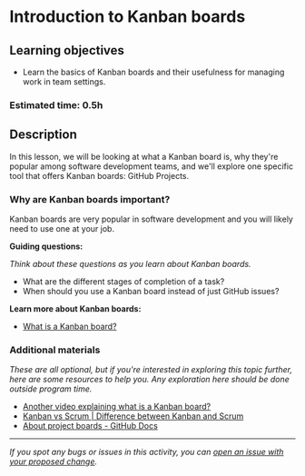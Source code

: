 # Introduction to Kanban boards

## Learning objectives

- Learn the basics of Kanban boards and their usefulness for managing work in team settings.

### Estimated time: 0.5h

## Description

In this lesson, we will be looking at what a Kanban board is, why they're popular among software development teams, and we'll explore one specific tool that offers Kanban boards: GitHub Projects.

### Why are Kanban boards important?

Kanban boards are very popular in software development and you will likely need to use one at your job.

**Guiding questions:**

*Think about these questions as you learn about Kanban boards.*

- What are the different stages of completion of a task?
- When should you use a Kanban board instead of just GitHub issues?

**Learn more about Kanban boards:**

- [What is a Kanban board?](what-is-a-kanban-board.md)

### Additional materials

*These are all optional, but if you're interested in exploring this topic further, here are some resources to help you. Any exploration here should be done outside program time.*

- [Another video explaining what is a Kanban board?](https://www.youtube.com/watch?v=Bcid33tgq8A)
- [Kanban vs Scrum | Difference between Kanban and Scrum](https://www.youtube.com/watch?v=F5QIqFEDv2k)
- [About project boards - GitHub Docs](https://docs.github.com/en/github/managing-your-work-on-github/about-project-boards)

------

_If you spot any bugs or issues in this activity, you can [open an issue with your proposed change](https://github.com/microverseinc/curriculum-transversal-skills/blob/main/git-github/articles/open_issue.md)._